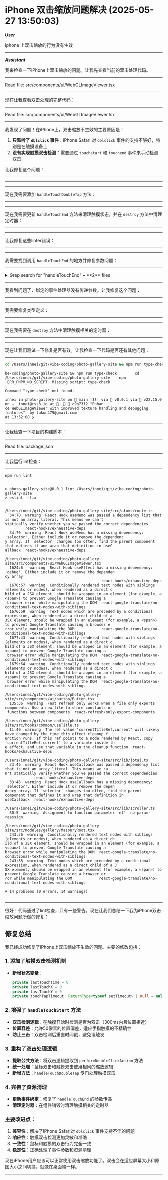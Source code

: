 <!-- Generated by SpecStory -->

# iPhone 双击缩放问题解决 (2025-05-27 13:50:03)

_**User**_

iphone 上双击缩放的行为没有生效

---

_**Assistant**_

我来检查一下iPhone上双击缩放的问题。让我先查看当前的双击处理代码。

---

Read file: src/components/ui/WebGLImageViewer.tsx

---

现在让我查看双击处理的完整代码：

---

Read file: src/components/ui/WebGLImageViewer.tsx

---

我发现了问题！在iPhone上，双击缩放不生效的主要原因是：

1. **只监听了 `dblclick` 事件**：iPhone Safari 对 `dblclick` 事件的支持不够好，特别是在触摸设备上
2. **没有实现触摸双击检测**：需要通过 `touchstart` 和 `touchend` 事件来手动检测双击

让我修复这个问题：

---



---



---

现在我需要添加 `handleTouchDoubleTap` 方法：

---



---

现在我需要更新 `handleTouchEnd` 方法来清理触摸状态，并在 `destroy` 方法中清理定时器：

---



---

让我修复这些linter错误：

---



---

我需要找到调用 `handleTouchEnd` 的地方并修复参数问题：

---

<details>
            <summary>Grep search for "handleTouchEnd" • **2** files</summary>
        
| File | Line | Match |
|------|------|-------|
| `file:///Users/innei/git/vibe-coding/photo-gallery-site/src/components/ui/WebGLImageViewer.tsx` | L139 | `private boundHandleTouchEnd: () => void` |
| `file:///Users/innei/git/vibe-coding/photo-gallery-site/src/components/ui/WebGLImageViewer.tsx` | L223 | `this.boundHandleTouchEnd = () => this.handleTouchEnd()` |
| `file:///Users/innei/git/vibe-coding/photo-gallery-site/src/components/ui/WebGLImageViewer.tsx` | L1120 | `this.canvas.addEventListener('touchend', this.boundHandleTouchEnd)` |
| `file:///Users/innei/git/vibe-coding/photo-gallery-site/src/components/ui/WebGLImageViewer.tsx` | L1131 | `this.canvas.removeEventListener('touchend', this.boundHandleTouchEnd)` |
| `file:///Users/innei/git/vibe-coding/photo-gallery-site/src/components/ui/WebGLImageViewer.tsx` | L1345 | `private handleTouchEnd(_e: TouchEvent) {` |
| `file:///Users/innei/git/vibe-coding/photo-gallery-site/src/components/ui/WebGLImageViewer.tsx` | L139 | `private boundHandleTouchEnd: () => void` |
| `file:///Users/innei/git/vibe-coding/photo-gallery-site/src/components/ui/WebGLImageViewer.tsx` | L223 | `this.boundHandleTouchEnd = () => this.handleTouchEnd()` |
| `file:///Users/innei/git/vibe-coding/photo-gallery-site/src/components/ui/WebGLImageViewer.tsx` | L1120 | `this.canvas.addEventListener('touchend', this.boundHandleTouchEnd)` |
| `file:///Users/innei/git/vibe-coding/photo-gallery-site/src/components/ui/WebGLImageViewer.tsx` | L1131 | `this.canvas.removeEventListener('touchend', this.boundHandleTouchEnd)` |
| `file:///Users/innei/git/vibe-coding/photo-gallery-site/src/components/ui/WebGLImageViewer.tsx` | L1345 | `private handleTouchEnd(_e: TouchEvent) {` |

</details>

---

我看到问题了，绑定的事件处理器没有传递参数。让我修复这个问题：

---



---

我需要修复类型定义：

---



---

现在我需要在 `destroy` 方法中清理触摸相关的定时器：

---



---

现在让我们测试一下修复是否有效。让我检查一下代码是否还有其他问题：

---

```bash
cd /Users/innei/git/vibe-coding/photo-gallery-site && npm run type-check
```

```
be-coding/photo-gallery-site && npm run type-check        cd /Users/innei/git/vibe-coding/photo-gallery-site    npm
 ERR_PNPM_NO_SCRIPT  Missing script: type-check

Command "type-check" not found.

innei in photo-gallery-site on  main [$!] via 🎁 v0.0.1 via  v22.15.0 on ☁️  innei@rss3.io at     c9b73f2 "Enhan
ce WebGLImageViewer with improved texture handling and debugging features"  by tukon479@gmail.com 
at 13:52:08 ❯
```

---

让我检查一下项目的构建脚本：

---

Read file: package.json

---

让我运行lint检查：

---

```bash
npm run lint
```

```

> photo-gallery-site@0.0.1 lint /Users/innei/git/vibe-coding/photo-gallery-site
> eslint --fix


/Users/innei/git/vibe-coding/photo-gallery-site/src/atoms/route.ts
  34:70  warning  React Hook useMemo was passed a dependency list that is not an array literal. This means we can't 
statically verify whether you've passed the correct dependencies
         react-hooks/exhaustive-deps
  34:70  warning  React Hook useMemo has a missing dependency: 'selector'. Either include it or remove the dependenc
y array. If 'selector' changes too often, find the parent component that defines it and wrap that definition in useC
allback  react-hooks/exhaustive-deps

/Users/innei/git/vibe-coding/photo-gallery-site/src/components/ui/WebGLImageViewer.tsx
  1624:6   warning  React Hook useEffect has a missing dependency: 'debug'. Either include it or remove the dependen
cy array
                                           react-hooks/exhaustive-deps
  1676:57  warning  Conditionally rendered text nodes with siblings (elements or nodes), when rendered as a direct c
hild of a JSX element, should be wrapped in an element (for example, a <span>) to prevent Google Translate causing a
 browser error while manipulating the DOM  react-google-translate/no-conditional-text-nodes-with-siblings
  1676:59  warning  Text nodes which are preceded by a conditional expression, when rendered as a direct child of a 
JSX element, should be wrapped in an element (for example, a <span>) to prevent Google Translate causing a browser e
rror while manipulating the DOM            react-google-translate/no-conditional-text-nodes-with-siblings
  1677:43  warning  Conditionally rendered text nodes with siblings (elements or nodes), when rendered as a direct c
hild of a JSX element, should be wrapped in an element (for example, a <span>) to prevent Google Translate causing a
 browser error while manipulating the DOM  react-google-translate/no-conditional-text-nodes-with-siblings
  1679:64  warning  Conditionally rendered text nodes with siblings (elements or nodes), when rendered as a direct c
hild of a JSX element, should be wrapped in an element (for example, a <span>) to prevent Google Translate causing a
 browser error while manipulating the DOM  react-google-translate/no-conditional-text-nodes-with-siblings

/Users/innei/git/vibe-coding/photo-gallery-site/src/components/ui/button/Button.tsx
  135:36  warning  Fast refresh only works when a file only exports components. Use a new file to share constants or
 functions between components  react-refresh/only-export-components

/Users/innei/git/vibe-coding/photo-gallery-site/src/hooks/common/useTitle.ts
  11:40  warning  The ref value 'currentTitleRef.current' will likely have changed by the time this effect cleanup f
unction runs. If this ref points to a node rendered by React, copy 'currentTitleRef.current' to a variable inside th
e effect, and use that variable in the cleanup function  react-hooks/exhaustive-deps

/Users/innei/git/vibe-coding/photo-gallery-site/src/lib/jotai.ts
  33:46  warning  React Hook useCallback was passed a dependency list that is not an array literal. This means we ca
n't statically verify whether you've passed the correct dependencies
             react-hooks/exhaustive-deps
  33:46  warning  React Hook useCallback has a missing dependency: 'selector'. Either include it or remove the depen
dency array. If 'selector' changes too often, find the parent component that defines it and wrap that definition in
useCallback  react-hooks/exhaustive-deps

/Users/innei/git/vibe-coding/photo-gallery-site/src/lib/scroller.ts
  80:5  warning  Assignment to function parameter 'el'  no-param-reassign

/Users/innei/git/vibe-coding/photo-gallery-site/src/modules/gallery/MasonryRoot.tsx
  243:36  warning  Conditionally rendered text nodes with siblings (elements or nodes), when rendered as a direct ch
ild of a JSX element, should be wrapped in an element (for example, a <span>) to prevent Google Translate causing a
browser error while manipulating the DOM  react-google-translate/no-conditional-text-nodes-with-siblings
  243:38  warning  Text nodes which are preceded by a conditional expression, when rendered as a direct child of a J
SX element, should be wrapped in an element (for example, a <span>) to prevent Google Translate causing a browser er
ror while manipulating the DOM            react-google-translate/no-conditional-text-nodes-with-siblings

✖ 14 problems (0 errors, 14 warnings)


```

---

很好！代码通过了lint检查，只有一些警告。现在让我们总结一下我为iPhone双击缩放问题所做的修复：

## 修复总结

我已经成功修复了iPhone上双击缩放不生效的问题。主要的修改包括：

### 1. 添加了触摸双击检测机制

- **新增状态变量**：
  ```typescript
  private lastTouchTime = 0
  private lastTouchX = 0
  private lastTouchY = 0
  private touchTapTimeout: ReturnType<typeof setTimeout> | null = null
  ```

### 2. 增强了 `handleTouchStart` 方法

- **双击检测逻辑**：在触摸开始时检测是否为双击（300ms内且位置相近）
- **位置容差**：允许50像素的位置偏差，适应手指触摸的不精确性
- **防止三击**：双击检测后重置时间戳，避免误触发

### 3. 重构了双击处理逻辑

- **提取公共方法**：将双击逻辑提取到 `performDoubleClickAction` 方法
- **统一处理**：鼠标双击和触摸双击使用相同的缩放逻辑
- **新增方法**：`handleTouchDoubleTap` 专门处理触摸双击

### 4. 完善了资源清理

- **更新事件绑定**：修复了 `handleTouchEnd` 的参数传递
- **清理定时器**：在组件销毁时清理触摸相关的定时器

### 主要改进点：

1. **兼容性**：解决了iPhone Safari对 `dblclick` 事件支持不佳的问题
2. **响应性**：触摸双击检测更加灵敏和准确
3. **一致性**：鼠标和触摸的双击行为完全一致
4. **稳定性**：正确处理了事件参数和资源清理

现在iPhone用户应该可以正常使用双击缩放功能了。双击会在适应屏幕大小和原图大小之间切换，就像在桌面端一样。

---

